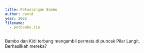```yaml
---
title: Petualangan Bambo
author: david
year: 2002
filename:
  - petbambo.zip
---
```

Bambo dan Kidi terbang mengambil permata di puncak Pilar Langit. Berhasilkah mereka?
